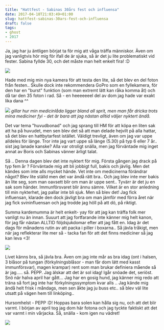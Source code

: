 ```yaml
---
title: "Hattfest - Sabinas 30års fest och influensa"
date: 2017-04-18T21:03:49+01:00
slug: hattfest-sabinas-30ars-fest-och-influensa
draft: false
tags:
- ghost
- 2017
---
```


Ja, jag har ju äntligen börjat ta för mig att våga träffa människor. Även om jag vanligtvis hör mig för ifall de är sjuka, så är det ju lite problematiskt vid fester. Sabina fyllde 30, och det måste man helt enkelt fira! :D

![](/assets/images/ghost/2017/04/GOPR0232.JPG)

Hade med mig min nya kamera för att testa den lite, så det blev en del foton från festen.. Skulle dock inte rekommendera GoPro som en fyllekamera, för den har en "burst" funktion (som man extremt lätt kan råka komma åt) och då tar den 35 foton i rad. Så - en heeeeeeel del av dom jag hade var exakt lika dana ^^

![](/assets/images/ghost/2017/04/GOPR0224.JPG)
*gillar hur min medicinlåda ligger bland all sprit, men man får dricka trots mina mediciner fyi - det är bara att jag nästan alltid väljer nyktert ändå.*

Det var tema "huvudbonad" och jag sprang till HM för att köpa en liten sak att ha på huvudet, men sen blev det så att man delade hejvilt på alla hattar, så det blev en hattbytarfest istället.  Väldigt trevligt, även om jag var uppe alldeles för länge.
Tror inte jag vart uppe så länge (5.30) på typ 6 eller 7 år.. sist jag lanade kanske?
Alla var otroligt snälla, men jag förväntade mig inget annat av Boris och Sabinas vänner ärligt talat. 

Så .. Denna dagen blev det inte nyktert för mig. Första gången jag drack på typ fem år ? Förväntade mig att bli jobbigt full, bakis och jävlig. Men det kändes som inte alls mycket hände. Vet inte om medicinerna förändrar något? Blev lite ställd men det var ändå rätt bra.. Och jag blev inte mer bakis än lite seg, som man oavsett blir om man är uppe sent..  Tyvärr är det ju en sak som händer. Immunförsvaret blir ännu sämre. Vilket är en stor anledning till min nykterhet, jag pallar inte bli sjuk.
Men så blev det! Jag fick influensan, klarade den dock jävligt bra om man jämför med förra året när jag fick svininfluensan och jag trodde jag höll på att dö, på riktigt.

Summa kardemumma är helt enkelt- yay för att jag kan träffa folk mer vanligt nu än innan. Suuurt att jag fortfarande inte känner mig helt kanon, för jag får nästan ALLTID följdsjukdomar efter att jag fått en. 
Idag är det dags för månadens rutin av att packa i piller i boxarna.. Så jävla tråkigt, men när jag reflekterar lite mer så - tacka fan för att det finns mediciner så jag kan leva <3!

![](/assets/images/ghost/2017/04/GOPR0133-1-.JPG)

Livet känns bra, så jävla bra. Även om jag inte mår as bra idag (ont i halsen, 3 blåsor på tungan (förkylningsblåsor - man får dom lätt med kasst immunförsvar), magen krampar) rent som man brukar definiera mående så är jag..... så. PEPP. Jag älskar att det är sol idag! Igår snöade det, seriöst. Snö när halva april har gått... 
Jag har en gosig hund, jag känner mig redo att träna så fort jag inte har förkylningssymptom kvar alls .. Jag kände mig ändå helt frisk i måndags, men sen åkte jag ju buss etc.. så blev väl lite utsatt på vägen hem till linköping..

Hursomhelst - PEPP :D! Hoppas bara solen kan hålla sig nu, och att det blir varmt. I början av april tog jag dom här fotona och jag tyckte faktiskt att det var varmt i min vårjacka. Så, snälla - kom igen nu vädret!

![](/assets/images/ghost/2017/04/GOPR0130-1-.JPG)
